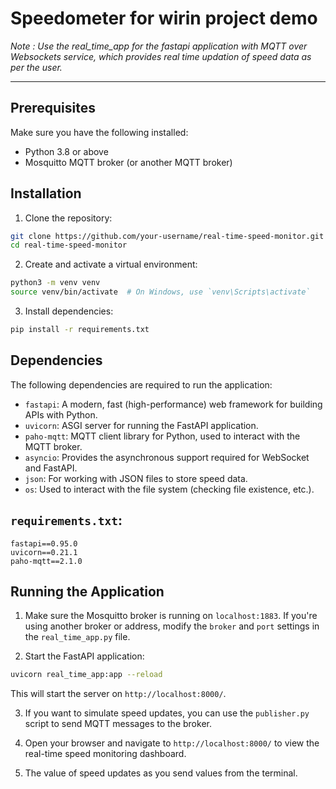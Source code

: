 # Speedometer for wirin project demo

*Note :  Use the real_time_app for the fastapi application with MQTT over Websockets service, which provides real time updation of speed data as per the user.*

---
## Prerequisites

Make sure you have the following installed:

- Python 3.8 or above
- Mosquitto MQTT broker (or another MQTT broker)

## Installation

1. Clone the repository:

```bash
git clone https://github.com/your-username/real-time-speed-monitor.git
cd real-time-speed-monitor
```

2. Create and activate a virtual environment:

```bash
python3 -m venv venv
source venv/bin/activate  # On Windows, use `venv\Scripts\activate`
```

3. Install dependencies:

```bash
pip install -r requirements.txt
```

## Dependencies

The following dependencies are required to run the application:

- `fastapi`: A modern, fast (high-performance) web framework for building APIs with Python.
- `uvicorn`: ASGI server for running the FastAPI application.
- `paho-mqtt`: MQTT client library for Python, used to interact with the MQTT broker.
- `asyncio`: Provides the asynchronous support required for WebSocket and FastAPI.
- `json`: For working with JSON files to store speed data.
- `os`: Used to interact with the file system (checking file existence, etc.).

## `requirements.txt`:

```
fastapi==0.95.0
uvicorn==0.21.1
paho-mqtt==2.1.0
```

## Running the Application

1. Make sure the Mosquitto broker is running on `localhost:1883`. If you're using another broker or address, modify the `broker` and `port` settings in the `real_time_app.py` file.

2. Start the FastAPI application:

```bash
uvicorn real_time_app:app --reload
```

This will start the server on `http://localhost:8000/`.

3. If you want to simulate speed updates, you can use the `publisher.py` script to send MQTT messages to the broker.

4. Open your browser and navigate to `http://localhost:8000/` to view the real-time speed monitoring dashboard.

5. The value of speed updates as you send values from the terminal.
